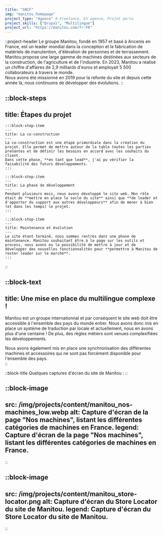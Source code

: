 ```yaml
---
title: "SNCF"
img: "manitou_homepage"
project_type: "Agence" # Freelance, En agence, Projet perso
project_skills: ["Drupal", "Multilingue"]
project_url: "https://manitou.com/fr-FR"
---
```


::project-header
Le groupe Manitou, fondé en 1957 et basé à Ancenis en France, est un leader mondial dans la conception et la fabrication de matériels de manutention, d'élévation de personnes et de terrassement. Manitou propose une large gamme de machines destinées aux secteurs de la construction, de l'agriculture et de l'industrie. En 2023, Manitou a réalisé un chiffre d'affaires de 2,9 milliards d'euros et employait 5 500 collaborateurs à travers le monde.  
Nous avons été missionné en 2019 pour la refonte du site et depuis cette année là, nous continuons de développer des évolutions.
::



::block-steps
---
title: Étapes du projet
---

    :::block-step-item
    ---
    title: La co-construction
    ---
    La co-construction est une étape primordiale dans la création du projet. Elle permet de mettre autour de la table toutes les parties prenantes et de définir les besoins en accord avec les souhaits du client.  
    Dans cette phase, **en tant que lead**, j'ai pu vérifier la faisabilité des futurs développements.
    :::

    :::block-step-item
    ---
    title: La phase de développement
    ---
    Pendant plusieurs mois, nous avons développé le site web. Mon rôle était de **mettre en place le socle du site** ainsi que **de leader et d'apporter du support aux autres développeurs** afin de mener à bien (et dans les temps) le projet.  
    :::

    :::block-step-item
    ---
    title: Maintenance et évolution
    ---
    Le site étant terminé, nous sommes rentrés dans une phase de maintenance. Manitou souhaitant être à la page sur les outils et process, nous avons eu la possibilité de mettre à jour et de développer des nouvelles fonctionnalités pour **permettre à Manitou de rester leader sur le marché**. 
    :::

::

::block-text
---
title: Une mise en place du multilingue complexe !
---
Manitou est un groupe internationnal et par conséquent le site web doit être accessible à l'ensemble des pays du monde entier. Nous avons donc mis en place un système de traduction par locale et actuellement, nous en avons plus d'une centaine ! De plus, des règles métiers sont venues complexifiées les développements.  
  
Nous avons également mis en place une synchronisation des différentes machines et accessoires qui ne sont pas forcément disponible pour l'ensemble des pays.  
::

::block-title
Quelques captures d'écran du site de Manitou :
::

::block-image
---
src: /img/projects/content/manitou_nos-machines_low.webp
alt: Capture d'écran de la page "Nos machines", listant les différentes catégories de machines en France.
legend: Capture d'écran de la page "Nos machines", listant les différentes catégories de machines en France.
---
::

::block-image
---
src: /img/projects/content/manitou_store-locator.png
alt: Capture d'écran du Store Locator du site de Manitou.
legend: Capture d'écran du Store Locator du site de Manitou.
---
::